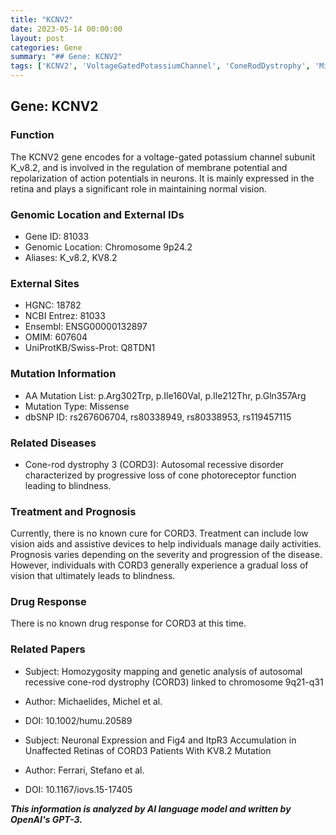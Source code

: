 ```yaml
---
title: "KCNV2"
date: 2023-05-14 00:00:00
layout: post
categories: Gene
summary: "## Gene: KCNV2"
tags: ['KCNV2', 'VoltageGatedPotassiumChannel', 'ConeRodDystrophy', 'MissenseMutation', 'GeneticAnalysis', 'Retina', 'Blindness', 'LowVisionAids']
---
```


## Gene: KCNV2

### Function
The KCNV2 gene encodes for a voltage-gated potassium channel subunit K_v8.2, and is involved in the regulation of membrane potential and repolarization of action potentials in neurons. It is mainly expressed in the retina and plays a significant role in maintaining normal vision.

### Genomic Location and External IDs
- Gene ID: 81033
- Genomic Location: Chromosome 9p24.2
- Aliases: K_v8.2, KV8.2

### External Sites
- HGNC: 18782
- NCBI Entrez: 81033
- Ensembl: ENSG00000132897
- OMIM: 607604
- UniProtKB/Swiss-Prot: Q8TDN1

### Mutation Information
- AA Mutation List: p.Arg302Trp, p.Ile160Val, p.Ile212Thr, p.Gln357Arg
- Mutation Type: Missense
- dbSNP ID: rs267606704, rs80338949, rs80338953, rs119457115

### Related Diseases
- Cone-rod dystrophy 3 (CORD3): Autosomal recessive disorder characterized by progressive loss of cone photoreceptor function leading to blindness.

### Treatment and Prognosis
Currently, there is no known cure for CORD3. Treatment can include low vision aids and assistive devices to help individuals manage daily activities. Prognosis varies depending on the severity and progression of the disease. However, individuals with CORD3 generally experience a gradual loss of vision that ultimately leads to blindness.

### Drug Response
There is no known drug response for CORD3 at this time.

### Related Papers
- Subject: Homozygosity mapping and genetic analysis of autosomal recessive cone-rod dystrophy (CORD3) linked to chromosome 9q21-q31
- Author: Michaelides, Michel et al.
- DOI: 10.1002/humu.20589

- Subject: Neuronal Expression and Fig4 and ItpR3 Accumulation in Unaffected Retinas of CORD3 Patients With KV8.2 Mutation
- Author: Ferrari, Stefano et al.
- DOI: 10.1167/iovs.15-17405

**_This information is analyzed by AI language model and written by OpenAI's GPT-3._**